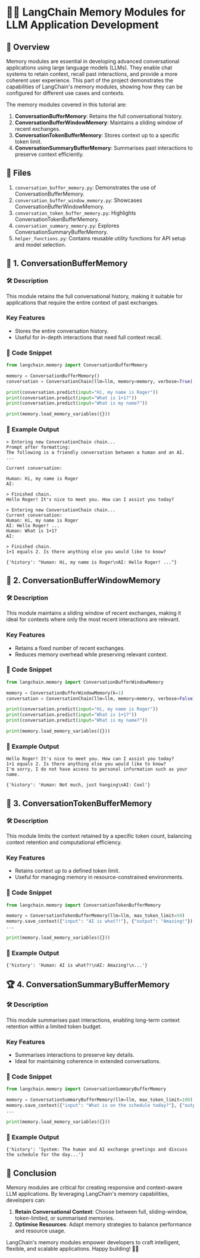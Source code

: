 # 🦜🔗 **LangChain Memory Modules for LLM Application Development**

## 📖 **Overview**
Memory modules are essential in developing advanced conversational applications using large language models (LLMs). They enable chat systems to retain context, recall past interactions, and provide a more coherent user experience. This part of the project demonstrates the capabilities of LangChain's memory modules, showing how they can be configured for different use cases and contexts.

The memory modules covered in this tutorial are:

1. **ConversationBufferMemory**: Retains the full conversational history.
2. **ConversationBufferWindowMemory**: Maintains a sliding window of recent exchanges.
3. **ConversationTokenBufferMemory**: Stores context up to a specific token limit.
4. **ConversationSummaryBufferMemory**: Summarises past interactions to preserve context efficiently.

## 📂 **Files**
1. `conversation_buffer_memory.py`: Demonstrates the use of ConversationBufferMemory.
2. `conversation_buffer_window_memory.py`: Showcases ConversationBufferWindowMemory.
3. `conversation_token_buffer_memory.py`: Highlights ConversationTokenBufferMemory.
4. `conversation_summary_memory.py`: Explores ConversationSummaryBufferMemory.
5. `helper_functions.py`: Contains reusable utility functions for API setup and model selection.

## 🥇 **1. ConversationBufferMemory**
### 🛠 **Description**
This module retains the full conversational history, making it suitable for applications that require the entire context of past exchanges.

### **Key Features**
- Stores the entire conversation history.
- Useful for in-depth interactions that need full context recall.

### 🔑 **Code Snippet**
```python
from langchain.memory import ConversationBufferMemory

memory = ConversationBufferMemory()
conversation = ConversationChain(llm=llm, memory=memory, verbose=True)

print(conversation.predict(input="Hi, my name is Roger"))
print(conversation.predict(input="What is 1+1?"))
print(conversation.predict(input="What is my name?"))

print(memory.load_memory_variables({}))
```

### 📝 **Example Output**
```
> Entering new ConversationChain chain...
Prompt after formatting:
The following is a friendly conversation between a human and an AI. ...

Current conversation:

Human: Hi, my name is Roger
AI:

> Finished chain.
Hello Roger! It's nice to meet you. How can I assist you today?

> Entering new ConversationChain chain...
Current conversation:
Human: Hi, my name is Roger
AI: Hello Roger! ...
Human: What is 1+1?
AI:

> Finished chain.
1+1 equals 2. Is there anything else you would like to know?

{'history': "Human: Hi, my name is Roger\nAI: Hello Roger! ..."}
```

## 🥈 **2. ConversationBufferWindowMemory**
### 🛠 **Description**
This module maintains a sliding window of recent exchanges, making it ideal for contexts where only the most recent interactions are relevant.

### **Key Features**
- Retains a fixed number of recent exchanges.
- Reduces memory overhead while preserving relevant context.

### 🔑 **Code Snippet**
```python
from langchain.memory import ConversationBufferWindowMemory

memory = ConversationBufferWindowMemory(k=1)
conversation = ConversationChain(llm=llm, memory=memory, verbose=False)

print(conversation.predict(input="Hi, my name is Roger"))
print(conversation.predict(input="What is 1+1?"))
print(conversation.predict(input="What is my name?"))

print(memory.load_memory_variables({}))
```

### 📝 **Example Output**
```
Hello Roger! It's nice to meet you. How can I assist you today?
1+1 equals 2. Is there anything else you would like to know?
I'm sorry, I do not have access to personal information such as your name.

{'history': 'Human: Not much, just hanging\nAI: Cool'}
```

## 🥉 **3. ConversationTokenBufferMemory**
### 🛠 **Description**
This module limits the context retained by a specific token count, balancing context retention and computational efficiency.

### **Key Features**
- Retains context up to a defined token limit.
- Useful for managing memory in resource-constrained environments.

### 🔑 **Code Snippet**
```python
from langchain.memory import ConversationTokenBufferMemory

memory = ConversationTokenBufferMemory(llm=llm, max_token_limit=50)
memory.save_context({"input": "AI is what?!"}, {"output": "Amazing!"})
...

print(memory.load_memory_variables({}))
```

### 📝 **Example Output**
```
{'history': 'Human: AI is what?!\nAI: Amazing!\n...'}
```

## 🏆 **4. ConversationSummaryBufferMemory**
### 🛠 **Description**
This module summarises past interactions, enabling long-term context retention within a limited token budget.

### **Key Features**
- Summarises interactions to preserve key details.
- Ideal for maintaining coherence in extended conversations.

### 🔑 **Code Snippet**
```python
from langchain.memory import ConversationSummaryBufferMemory

memory = ConversationSummaryBufferMemory(llm=llm, max_token_limit=100)
memory.save_context({"input": "What is on the schedule today?"}, {"output": schedule})
...

print(memory.load_memory_variables({}))
```

### 📝 **Example Output**
```
{'history': 'System: The human and AI exchange greetings and discuss the schedule for the day...'}
```

## 🚀 **Conclusion**
Memory modules are critical for creating responsive and context-aware LLM applications. By leveraging LangChain's memory capabilities, developers can:

1. **Retain Conversational Context**: Choose between full, sliding-window, token-limited, or summarised memories.
2. **Optimise Resources**: Adapt memory strategies to balance performance and resource usage.

LangChain's memory modules empower developers to craft intelligent, flexible, and scalable applications. Happy building! 🦜🔗

